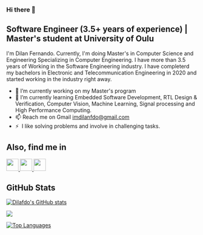 ### Hi there 👋

## Software Engineer (3.5+ years of experience) | Master's student at University of Oulu

I'm Dilan Fernando. Currently, I'm doing Master's in Computer Science and Engineering Specializing in Computer Engineering. I have more than 3.5 years of Working in the Software Engineering industry. I have completerd my bachelors in Electronic and Telecommunication Engineering in 2020 and started working in the industry right away.

- 🔭 I’m currently working on my Master's program
- 🌱 I’m currently learning Embedded Software Development, RTL Design & Verification, Computer Vision, Machine Learning, Signal processing and High Performance Computing.
- 📫 Reach me on Gmail [imdilanfdo@gmail.com](mailto:imdilanfdo@gmail.com@gmail.com)
- ⚡  I like solving problems and involve in challenging tasks.

## Also, find me in

<p align="left"> <a href="https://www.facebook.com/dilan.isuru.37/" target="_blank" rel="noreferrer"> <picture> <source media="(prefers-color-scheme: dark)" srcset="https://raw.githubusercontent.com/danielcranney/readme-generator/main/public/icons/socials/facebook-dark.svg" /> <source media="(prefers-color-scheme: light)" srcset="https://raw.githubusercontent.com/danielcranney/readme-generator/main/public/icons/socials/facebook.svg" /> <img src="https://raw.githubusercontent.com/danielcranney/readme-generator/main/public/icons/socials/facebook.svg" width="32" height="32" /> </picture> </a> <a href="https://www.linkedin.com/in/dilan-fdo/" target="_blank" rel="noreferrer"> <picture> <source media="(prefers-color-scheme: dark)" srcset="https://raw.githubusercontent.com/danielcranney/readme-generator/main/public/icons/socials/linkedin-dark.svg" /> <source media="(prefers-color-scheme: light)" srcset="https://raw.githubusercontent.com/danielcranney/readme-generator/main/public/icons/socials/linkedin.svg" /> <img src="https://raw.githubusercontent.com/danielcranney/readme-generator/main/public/icons/socials/linkedin.svg" width="32" height="32" /> </picture> </a> <a href="https://www.instagram.com/_mr_dilan/" target="_blank" rel="noreferrer"> <picture> <source media="(prefers-color-scheme: dark)" srcset="https://raw.githubusercontent.com/danielcranney/readme-generator/main/public/icons/socials/instagram-dark.svg" /> <source media="(prefers-color-scheme: light)" srcset="https://raw.githubusercontent.com/danielcranney/readme-generator/main/public/icons/socials/instagram.svg" /> <img src="https://raw.githubusercontent.com/danielcranney/readme-generator/main/public/icons/socials/instagram.svg" width="32" height="32" /> </picture> </a></p>

## GitHub Stats

<a href="http://www.github.com/Dilafdo"><img src="https://github-readme-stats.vercel.app/api?username=Dilafdo&show_icons=true&hide=&count_private=true&hide_border=true&theme=onedark&show_icons=true" alt="Dilafdo's GitHub stats" /></a>

<a href="http://www.github.com/Dilafdo"><img src="https://github-readme-streak-stats.herokuapp.com/?user=Dilafdo&&theme=onedark&hide_border=true" /></a>

<a href="https://github.com/Dilafdo" align="left"><img src="https://github-readme-stats.vercel.app/api/top-langs/?username=Dilafdo&layout=compact&langs_count=12&theme=onedark&hide_border=true&locale=en&custom_title=Top%20%Languages" alt="Top Languages" /></a>

